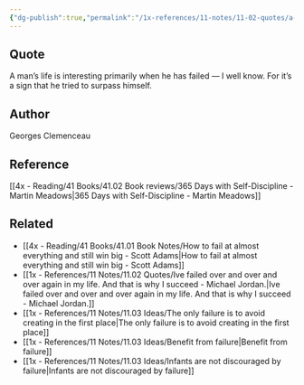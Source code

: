 ```yaml
---
{"dg-publish":true,"permalink":"/1x-references/11-notes/11-02-quotes/a-man-s-life-is-interesting-primarily-when-he-has-failed-i-well-know-for-it-s-a-sign-that-he-tried-to-surpass-himself-georges-clemenceau/","title":"A man’s life is interesting primarily when he has failed - I well know. For it’s a sign that he tried to surpass himself - Georges Clemenceau","created":"2024-02-23T14:38:37.263+03:00","updated":"2024-02-23T14:39:38.635+03:00"}
---
```



## Quote
A man’s life is interesting primarily when he has failed — I well know. For it’s a sign that he tried to surpass himself.

## Author
Georges Clemenceau

## Reference
[[4x - Reading/41 Books/41.02 Book reviews/365 Days with Self-Discipline - Martin Meadows\|365 Days with Self-Discipline - Martin Meadows]]

## Related
- [[4x - Reading/41 Books/41.01 Book Notes/How to fail at almost everything and still win big - Scott Adams\|How to fail at almost everything and still win big - Scott Adams]]
- [[1x - References/11 Notes/11.02 Quotes/Ive failed over and over and over again in my life. And that is why I succeed - Michael Jordan.\|Ive failed over and over and over again in my life. And that is why I succeed - Michael Jordan.]]
- [[1x - References/11 Notes/11.03 Ideas/The only failure is to avoid creating in the first place\|The only failure is to avoid creating in the first place]]
- [[1x - References/11 Notes/11.03 Ideas/Benefit from failure\|Benefit from failure]]
- [[1x - References/11 Notes/11.03 Ideas/Infants are not discouraged by failure\|Infants are not discouraged by failure]]